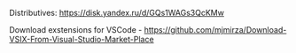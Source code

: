 Distributives: https://disk.yandex.ru/d/GQs1WAGs3QcKMw

Download exstensions for VSCode - https://github.com/mjmirza/Download-VSIX-From-Visual-Studio-Market-Place
